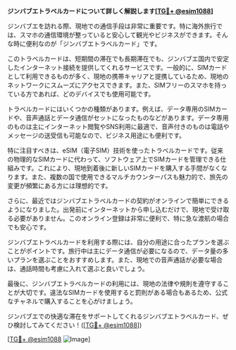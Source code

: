 **ジンバブエトラベルカードについて詳しく解説します[[TG💪+ @esim1088](https://t.me/s/esim1088)]**

ジンバブエを訪れる際、現地での通信手段は非常に重要です。特に海外旅行では、スマホの通信環境が整っていると安心して観光やビジネスができます。そんな時に便利なのが「ジンバブエトラベルカード」です。

このトラベルカードは、短期間の滞在でも長期滞在でも、ジンバブエ国内で安定したインターネット接続を提供してくれるサービスです。一般的に、SIMカードとして利用できるものが多く、現地の携帯キャリアと提携しているため、現地のネットワークにスムーズにアクセスできます。また、SIMフリーのスマホを持っている方であれば、どのデバイスでも使用可能です。

トラベルカードにはいくつかの種類があります。例えば、データ専用のSIMカードや、音声通話とデータ通信がセットになったものなどがあります。データ専用のものは主にインターネット閲覧やSNS利用に最適で、音声付きのものは電話やメッセージの送受信も可能なので、ビジネス用途にも便利です。

特に注目すべきは、eSIM（電子SIM）技術を使ったトラベルカードです。従来の物理的なSIMカードに代わって、ソフトウェア上でSIMカードを管理できる仕組みです。これにより、現地到着後に新しいSIMカードを購入する手間がなくなります。また、複数の国で使用できるマルチカウンターパスも魅力的で、旅先の変更が頻繁にある方には理想的です。

さらに、最近ではジンバブエトラベルカードの契約がオンラインで簡単にできるようになりました。出発前にインターネットから申し込むだけで、現地で受け取る必要がありません。このオンライン登録は非常に便利で、特に急な渡航の場合でも安心です。

ジンバブエトラベルカードを利用する際には、自分の用途に合ったプランを選ぶことがポイントです。旅行中は主にデータ通信が必要になるので、データ量の多いプランを選ぶことをおすすめします。また、現地での音声通話が必要な場合は、通話時間も考慮に入れて選ぶと良いでしょう。

最後に、ジンバブエトラベルカードの利用には、現地の法律や規則を遵守することが大切です。違法なSIMカードを使用すると罰則がある場合もあるため、公式なチャネルで購入することを心がけましょう。

ジンバブエでの快適な滞在をサポートしてくれるジンバブエトラベルカード、ぜひ検討してみてください！([[TG💪+ @esim1088](https://t.me/s/esim1088)])

[[TG💪+ @esim1088](https://t.me/s/esim1088) ![Image](https://i.postimg.cc/Y0z9fWf4/image.png)]